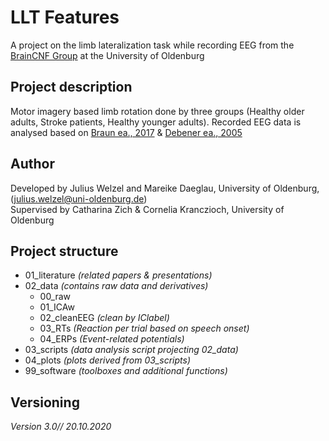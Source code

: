 # LLT Features
A project on the limb lateralization task while recording EEG from the [BrainCNF Group](https://uol.de/psychologie/neurokfn)  at the University of Oldenburg
<br>

## Project description
Motor imagery based limb rotation done by three groups (Healthy older adults, Stroke patients, Healthy younger adults). Recorded EEG data is analysed based on [Braun ea., 2017](https://www.hindawi.com/journals/np/2017/4653256/) & [Debener ea., 2005](https://www.jneurosci.org/content/25/50/11730.short)
<br>

## Author
Developed by Julius Welzel and Mareike Daeglau, University of Oldenburg, (julius.welzel@uni-oldenburg.de) <br>
Supervised by Catharina Zich & Cornelia Kranczioch, University of Oldenburg <br>

## Project structure
* 01_literature *(related papers & presentations)*
* 02_data *(contains raw data and derivatives)*
  * 00_raw
  * 01_ICAw
  * 02_cleanEEG *(clean by IClabel)*
  * 03_RTs *(Reaction per trial based on speech onset)*
  * 04_ERPs *(Event-related potentials)*
* 03_scripts *(data analysis script projecting 02_data)*
* 04_plots *(plots derived from 03_scripts)*
* 99_software *(toolboxes and additional functions)*

## Versioning
*Version 3.0// 20.10.2020*
